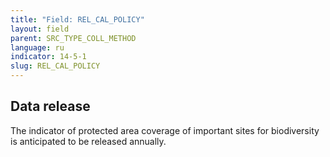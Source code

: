 ```yaml
---
title: "Field: REL_CAL_POLICY"
layout: field
parent: SRC_TYPE_COLL_METHOD
language: ru
indicator: 14-5-1
slug: REL_CAL_POLICY
---
```

## Data release

The indicator of protected area coverage of important sites for biodiversity is anticipated to be released annually.